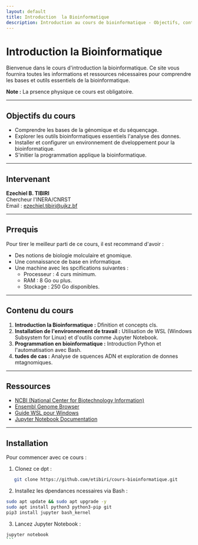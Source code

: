 ```yaml
---
layout: default
title: Introduction  la Bioinformatique
description: Introduction au cours de bioinformatique - Objectifs, contenu, ressources et outils.
---
```


# Introduction  la Bioinformatique

Bienvenue dans le cours d'introduction  la bioinformatique. Ce site vous fournira toutes les informations et ressources nécessaires pour comprendre les bases et outils essentiels de la bioinformatique.

**Note :** La prsence physique  ce cours est obligatoire.

---

##  Objectifs du cours

- Comprendre les bases de la génomique et du séquençage.
- Explorer les outils bioinformatiques essentiels  l'analyse des donnes.
- Installer et configurer un environnement de dveloppement pour la bioinformatique.
- S'initier  la programmation applique  la bioinformatique.

---

##  Intervenant

**Ezechiel B. TIBIRI**  
Chercheur  l'INERA/CNRST  
Email : [ezechiel.tibiri@ujkz.bf](mailto:ezechiel.tibiri@ujkz.bf)

---

##  Prrequis

Pour tirer le meilleur parti de ce cours, il est recommand d'avoir :

- Des notions de biologie molculaire et gnomique.
- Une connaissance de base en informatique.
- Une machine avec les spcifications suivantes :
  - Processeur : 4 curs minimum.
  - RAM : 8 Go ou plus.
  - Stockage : 250 Go disponibles.

---

##  Contenu du cours

1. **Introduction  la Bioinformatique :** Dfinition et concepts cls.
2. **Installation de l'environnement de travail :** Utilisation de WSL (Windows Subsystem for Linux) et d'outils comme Jupyter Notebook.
3. **Programmation en bioinformatique :** Introduction  Python et  l'automatisation avec Bash.
4. **tudes de cas :** Analyse de squences ADN et exploration de donnes mtagnomiques.

---

##  Ressources

- [NCBI (National Center for Biotechnology Information)](https://www.ncbi.nlm.nih.gov)
- [Ensembl Genome Browser](https://www.ensembl.org)
- [Guide WSL pour Windows](https://learn.microsoft.com/en-us/windows/wsl/)
- [Jupyter Notebook Documentation](https://jupyter.org/documentation)

---

##  Installation

Pour commencer avec ce cours :

1. Clonez ce dpt :

```bash
   git clone https://github.com/etibiri/cours-bioinformatique.git
```
2. Installez les dpendances ncessaires via Bash :

```bash
sudo apt update && sudo apt upgrade -y
sudo apt install python3 python3-pip git
pip3 install jupyter bash_kernel
```

3. Lancez Jupyter Notebook :

````bash
jupyter notebook
```
